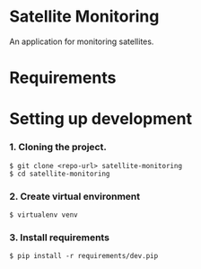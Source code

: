 # Satellite Monitoring
An application for monitoring satellites.

# Requirements

# Setting up development
### 1. Cloning the project.
```commandline
$ git clone <repo-url> satellite-monitoring
$ cd satellite-monitoring
```

### 2. Create virtual environment
```commandline
$ virtualenv venv
```

### 3. Install requirements
```commandline
$ pip install -r requirements/dev.pip
```